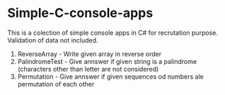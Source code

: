 # Simple-C-console-apps
This is a colection of simple console apps in C# for recrutation purpose. Validation of data not included.

1. ReverseArray - Write given array in reverse order
2. PalindromeTest - Give annswer if given string is a palindrome (characters other than letter are not considered)
3. Permutation - Give annswer if given sequences od numbers ale permutation of each other
